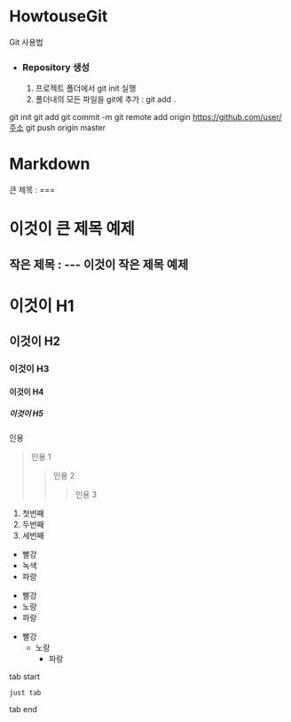 # HowtouseGit
Git 사용법

* ### Repository 생성
  1. 프로젝트 폴더에서 git init 실행
  2. 폴더내의 모든 파일을 git에 추가 : git add .


git init
git add
git commit -m
git remote add origin https://github.com/user/주소
git push origin master


# Markdown
큰 제목 : ===

이것이 큰 제목 예제
=
작은 제목 : ---
이것이 작은 제목 예제
-

# 이것이 H1
## 이것이 H2
### 이것이 H3
#### 이것이 H4
##### 이것이 H5

인용
> 인용 1
>> 인용 2
>>> 인용 3

1. 첫번째
2. 두번째
3. 세번째

+ 빨강
+ 녹색
+ 파랑

* 빨강
* 노랑
* 파랑

+ 빨강
  - 노랑
    * 파랑

tab start

    just tab
  
tab end


